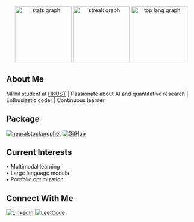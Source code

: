 <div align="center">
  <img src="https://github-readme-stats.vercel.app/api?username=lucaswychan&hide_title=false&hide_rank=true&show_icons=true&include_all_commits=true&count_private=true&disable_animations=false&theme=radical&locale=en&hide_border=false" height="150" alt="stats graph" />
  <img src="https://streak-stats.demolab.com?user=lucaswychan&locale=en&mode=daily&theme=highcontrast&hide_border=false&border_radius=5" height="150" alt="streak graph" />
  <img src="https://github-readme-stats.vercel.app/api/top-langs/?username=lucaswychan&layout=compact&theme=midnight-purple&hide_border=false&border_radius=5" height="150" alt="top lang graph" />
</div>

## About Me

MPhil student at [HKUST](https://hkust.edu.hk) | Passionate about AI and quantitative research | Enthusiastic coder | Continuous learner

## Package

[![neuralstockprophet](https://img.shields.io/pypi/v/neuralstockprophet?label=neuralstockprophet&color=blue)](https://pypi.org/project/neuralstockprophet/)
[![GitHub](https://img.shields.io/github/stars/lucaswychan/neural-stock-prophet?style=social)](https://github.com/lucaswychan/neuralstockprophet)

## Current Interests
 
• Multimodal learning  
• Large language models  
• Portfolio optimization  

## Connect With Me

[![LinkedIn](https://img.shields.io/badge/-LinkedIn-blue?style=flat-square&logo=Linkedin&logoColor=white)](https://www.linkedin.com/in/lucas-chan-578039267)
[![LeetCode](https://img.shields.io/badge/-LeetCode-black?style=flat-square&logo=leetcode&logoColor=white)](https://leetcode.com/u/lucaswyc/)
